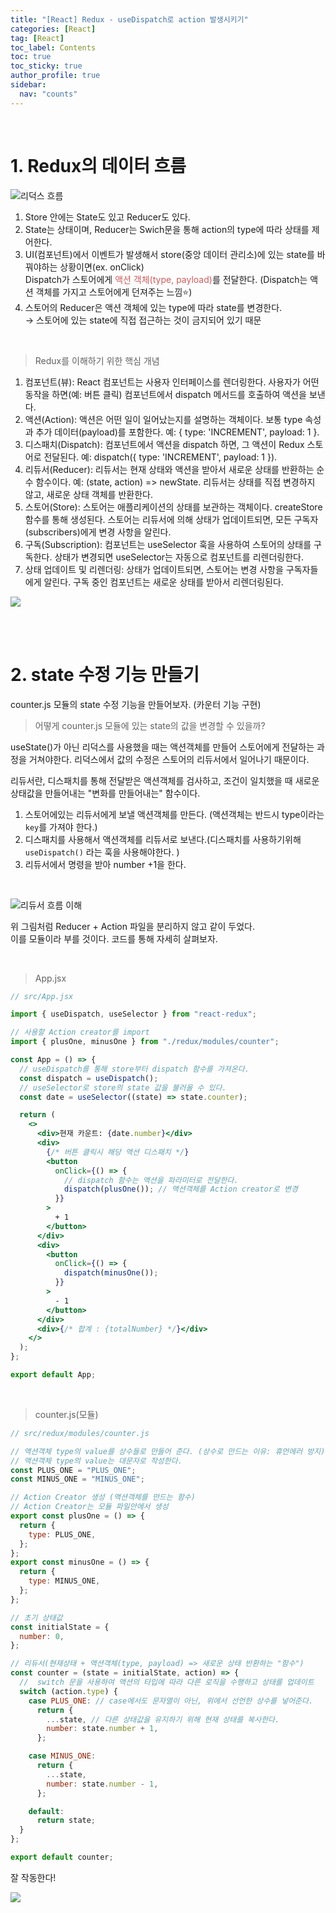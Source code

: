 ```yaml
---
title: "[React] Redux - useDispatch로 action 발생시키기"
categories: [React]
tag: [React]
toc_label: Contents
toc: true
toc_sticky: true
author_profile: true
sidebar:
  nav: "counts"
---
```


<br>

# 1. Redux의 데이터 흐름

![리덕스 흐름](<../../../assets/images/2024/리덕스 흐름.gif>)

1. Store 안에는 State도 있고 Reducer도 있다.
2. State는 상태이며, Reducer는 Swich문을 통해 action의 type에 따라 상태를 제어한다.<br>
3. UI(컴포넌트)에서 이벤트가 발생해서 store(중앙 데이터 관리소)에 있는 state를 바꿔야하는 상황이면(ex. onClick)<br> Dispatch가 스토어에게 <span style="color:indianred">액션 객체(type, payload)</span>를 전달한다. (Dispatch는 액션 객체를 가지고 스토어에게 던져주는 느낌⭐)
4. 스토어의 Reducer은 액션 객체에 있는 type에 따라 state를 변경한다.<br> → 스토어에 있는 state에 직접 접근하는 것이 금지되어 있기 때문

<br>

> Redux를 이해하기 위한 핵심 개념

1. 컴포넌트(뷰): React 컴포넌트는 사용자 인터페이스를 렌더링한다. 사용자가 어떤 동작을 하면(예: 버튼 클릭) 컴포넌트에서 dispatch 메서드를 호출하여 액션을 보낸다.
2. 액션(Action): 액션은 어떤 일이 일어났는지를 설명하는 객체이다. 보통 type 속성과 추가 데이터(payload)를 포함한다. 예: { type: 'INCREMENT', payload: 1 }.
3. 디스패치(Dispatch): 컴포넌트에서 액션을 dispatch 하면, 그 액션이 Redux 스토어로 전달된다. 예: dispatch({ type: 'INCREMENT', payload: 1 }).
4. 리듀서(Reducer): 리듀서는 현재 상태와 액션을 받아서 새로운 상태를 반환하는 순수 함수이다. 예: (state, action) => newState. 리듀서는 상태를 직접 변경하지 않고, 새로운 상태 객체를 반환한다.
5. 스토어(Store): 스토어는 애플리케이션의 상태를 보관하는 객체이다. createStore 함수를 통해 생성된다. 스토어는 리듀서에 의해 상태가 업데이트되면, 모든 구독자(subscribers)에게 변경 사항을 알린다.
6. 구독(Subscription): 컴포넌트는 useSelector 훅을 사용하여 스토어의 상태를 구독한다. 상태가 변경되면 useSelector는 자동으로 컴포넌트를 리렌더링한다.
7. 상태 업데이트 및 리렌더링: 상태가 업데이트되면, 스토어는 변경 사항을 구독자들에게 알린다. 구독 중인 컴포넌트는 새로운 상태를 받아서 리렌더링된다.

![](/assets/images/2024/2024-07-19-19-55-34.png)

<br><br>

# 2. state 수정 기능 만들기

counter.js 모듈의 state 수정 기능을 만들어보자. (카운터 기능 구현)

> 어떻게 counter.js 모듈에 있는 state의 값을 변경할 수 있을까?

useState()가 아닌 리덕스를 사용했을 때는 액션객체를 만들어 스토어에게 전달하는 과정을 거쳐야한다. 리덕스에서 값의 수정은 스토어의 리듀서에서 일어나기 때문이다.

리듀서란, 디스패치를 통해 전달받은 액션객체를 검사하고, 조건이 일치했을 때 새로운 상태값을 만들어내는 "변화를 만들어내는" 함수이다.

1. 스토어에있는 리듀서에게 보낼 액션객체를 만든다. (액션객체는 반드시 type이라는 `key`를 가져야 한다.)
2. 디스패치를 사용해서 액션객체를 리듀서로 보낸다.(디스패치를 사용하기위해 `useDispatch()` 라는 훅을 사용해야한다. )
3. 리듀서에서 명령을 받아 number +1을 한다.

<br>

![리듀서 흐름 이해](../../../assets/images/2024/%EB%A6%AC%EB%93%80%EC%84%9C%ED%9D%90%EB%A6%84%EC%9D%B4%ED%95%B4.jpg)

위 그림처럼 Reducer + Action 파일을 분리하지 않고 같이 두었다.<br>
이를 모듈이라 부를 것이다. 코드를 통해 자세히 살펴보자.

<br>

> App.jsx

```jsx
// src/App.jsx

import { useDispatch, useSelector } from "react-redux";

// 사용할 Action creator를 import
import { plusOne, minusOne } from "./redux/modules/counter";

const App = () => {
  // useDispatch를 통해 store부터 dispatch 함수를 가져온다.
  const dispatch = useDispatch();
  // useSelector로 store의 state 값을 불러올 수 있다.
  const date = useSelector((state) => state.counter);

  return (
    <>
      <div>현재 카운트: {date.number}</div>
      <div>
        {/* 버튼 클릭시 해당 액션 디스패치 */}
        <button
          onClick={() => {
            // dispatch 함수는 액션을 파라미터로 전달한다.
            dispatch(plusOne()); // 액션객체를 Action creator로 변경
          }}
        >
          + 1
        </button>
      </div>
      <div>
        <button
          onClick={() => {
            dispatch(minusOne());
          }}
        >
          - 1
        </button>
      </div>
      <div>{/* 합계 : {totalNumber} */}</div>
    </>
  );
};

export default App;
```

<br>

> counter.js(모듈)

```jsx
// src/redux/modules/counter.js

// 액션객체 type의 value를 상수들로 만들어 준다. (상수로 만드는 이유: 휴먼에러 방지)
// 액션객체 type의 value는 대문자로 작성한다.
const PLUS_ONE = "PLUS_ONE";
const MINUS_ONE = "MINUS_ONE";

// Action Creator 생성 (액션객체를 만드는 함수)
// Action Creator는 모듈 파일안에서 생성
export const plusOne = () => {
  return {
    type: PLUS_ONE,
  };
};
export const minusOne = () => {
  return {
    type: MINUS_ONE,
  };
};

// 초기 상태값
const initialState = {
  number: 0,
};

// 리듀서(현재상태 + 액션객체(type, payload) => 새로운 상태 반환하는 "함수")
const counter = (state = initialState, action) => {
  //  switch 문을 사용하여 액션의 타입에 따라 다른 로직을 수행하고 상태를 업데이트
  switch (action.type) {
    case PLUS_ONE: // case에서도 문자열이 아닌, 위에서 선언한 상수를 넣어준다.
      return {
        ...state, // 다른 상태값을 유지하기 위해 현재 상태를 복사한다.
        number: state.number + 1,
      };

    case MINUS_ONE:
      return {
        ...state,
        number: state.number - 1,
      };

    default:
      return state;
  }
};

export default counter;
```

잘 작동한다!

![](/assets/images/2024/2024-02-02-10-39-06.png)

<br>
